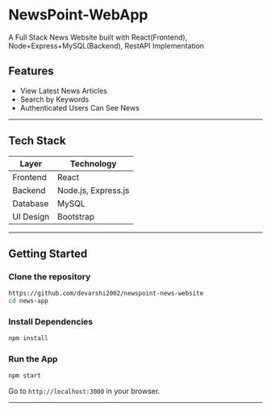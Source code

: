 # NewsPoint-WebApp
A Full Stack News Website built with React(Frontend), Node+Express+MySQL(Backend), RestAPI Implementation

##  Features

- View Latest News Articles
- Search by Keywords
- Authenticated Users Can See News
---

##  Tech Stack

| Layer      | Technology          |
|------------|---------------------|
| Frontend   | React               |
| Backend    | Node.js, Express.js |
| Database   | MySQL               |
| UI Design  | Bootstrap           |

---

## Getting Started

### Clone the repository

```bash
https://github.com/devarshi2002/newspoint-news-website
cd news-app
```

### Install Dependencies

```bash
npm install
```

### Run the App

```bash
npm start
```

Go to `http://localhost:3000` in your browser.

---
